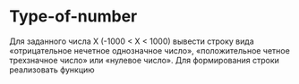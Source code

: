 # Type-of-number
Для заданного числа X (-1000 < X < 1000) вывести строку вида «отрицательное
нечетное однозначное число», «положительное четное трехзначное число» или
«нулевое число». Для формирования строки реализовать функцию
